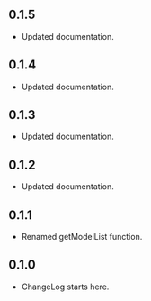 ## 0.1.5

* Updated documentation.

## 0.1.4

* Updated documentation.

## 0.1.3

* Updated documentation.

## 0.1.2

* Updated documentation.

## 0.1.1

* Renamed getModelList function.

## 0.1.0

* ChangeLog starts here.
